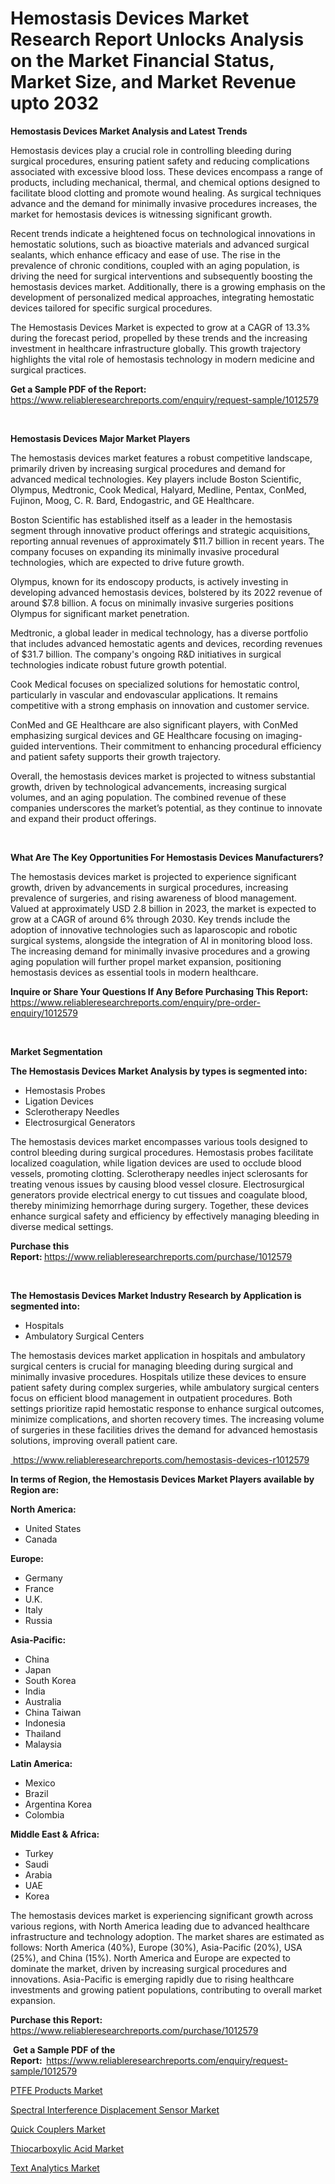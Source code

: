 <p><h1>Hemostasis Devices Market Research Report Unlocks Analysis on the Market Financial Status, Market Size, and Market Revenue upto 2032</h1></p><p><strong>Hemostasis Devices Market Analysis and Latest Trends</strong></p>
<p><p>Hemostasis devices play a crucial role in controlling bleeding during surgical procedures, ensuring patient safety and reducing complications associated with excessive blood loss. These devices encompass a range of products, including mechanical, thermal, and chemical options designed to facilitate blood clotting and promote wound healing. As surgical techniques advance and the demand for minimally invasive procedures increases, the market for hemostasis devices is witnessing significant growth.</p><p>Recent trends indicate a heightened focus on technological innovations in hemostatic solutions, such as bioactive materials and advanced surgical sealants, which enhance efficacy and ease of use. The rise in the prevalence of chronic conditions, coupled with an aging population, is driving the need for surgical interventions and subsequently boosting the hemostasis devices market. Additionally, there is a growing emphasis on the development of personalized medical approaches, integrating hemostatic devices tailored for specific surgical procedures.</p><p>The Hemostasis Devices Market is expected to grow at a CAGR of 13.3% during the forecast period, propelled by these trends and the increasing investment in healthcare infrastructure globally. This growth trajectory highlights the vital role of hemostasis technology in modern medicine and surgical practices.</p></p>
<p><strong>Get a Sample PDF of the Report:&nbsp;</strong> <a href="https://www.reliableresearchreports.com/enquiry/request-sample/1012579?utm_campaign=33&utm_medium=2&utm_source=Github&utm_content=ia&utm_term=05032025&utm_id=hemostasis-devices">https://www.reliableresearchreports.com/enquiry/request-sample/1012579</a></p>
<p>&nbsp;</p>
<p><strong>Hemostasis Devices Major Market Players</strong></p>
<p><p>The hemostasis devices market features a robust competitive landscape, primarily driven by increasing surgical procedures and demand for advanced medical technologies. Key players include Boston Scientific, Olympus, Medtronic, Cook Medical, Halyard, Medline, Pentax, ConMed, Fujinon, Moog, C. R. Bard, Endogastric, and GE Healthcare.</p><p>Boston Scientific has established itself as a leader in the hemostasis segment through innovative product offerings and strategic acquisitions, reporting annual revenues of approximately $11.7 billion in recent years. The company focuses on expanding its minimally invasive procedural technologies, which are expected to drive future growth.</p><p>Olympus, known for its endoscopy products, is actively investing in developing advanced hemostasis devices, bolstered by its 2022 revenue of around $7.8 billion. A focus on minimally invasive surgeries positions Olympus for significant market penetration.</p><p>Medtronic, a global leader in medical technology, has a diverse portfolio that includes advanced hemostatic agents and devices, recording revenues of $31.7 billion. The company's ongoing R&D initiatives in surgical technologies indicate robust future growth potential.</p><p>Cook Medical focuses on specialized solutions for hemostatic control, particularly in vascular and endovascular applications. It remains competitive with a strong emphasis on innovation and customer service.</p><p>ConMed and GE Healthcare are also significant players, with ConMed emphasizing surgical devices and GE Healthcare focusing on imaging-guided interventions. Their commitment to enhancing procedural efficiency and patient safety supports their growth trajectory.</p><p>Overall, the hemostasis devices market is projected to witness substantial growth, driven by technological advancements, increasing surgical volumes, and an aging population. The combined revenue of these companies underscores the market’s potential, as they continue to innovate and expand their product offerings.</p></p>
<p>&nbsp;</p>
<p><strong>What Are The Key Opportunities For Hemostasis Devices Manufacturers?</strong></p>
<p><p>The hemostasis devices market is projected to experience significant growth, driven by advancements in surgical procedures, increasing prevalence of surgeries, and rising awareness of blood management. Valued at approximately USD 2.8 billion in 2023, the market is expected to grow at a CAGR of around 6% through 2030. Key trends include the adoption of innovative technologies such as laparoscopic and robotic surgical systems, alongside the integration of AI in monitoring blood loss. The increasing demand for minimally invasive procedures and a growing aging population will further propel market expansion, positioning hemostasis devices as essential tools in modern healthcare.</p></p>
<p><strong>Inquire or Share Your Questions If Any Before Purchasing This Report:</strong> <a href="https://www.reliableresearchreports.com/enquiry/pre-order-enquiry/1012579?utm_campaign=33&utm_medium=2&utm_source=Github&utm_content=ia&utm_term=05032025&utm_id=hemostasis-devices">https://www.reliableresearchreports.com/enquiry/pre-order-enquiry/1012579</a></p>
<p>&nbsp;</p>
<p><strong>Market Segmentation</strong></p>
<p><strong>The Hemostasis Devices Market Analysis by types is segmented into:</strong></p>
<p><ul><li>Hemostasis Probes</li><li>Ligation Devices</li><li>Sclerotherapy Needles</li><li>Electrosurgical Generators</li></ul></p>
<p><p>The hemostasis devices market encompasses various tools designed to control bleeding during surgical procedures. Hemostasis probes facilitate localized coagulation, while ligation devices are used to occlude blood vessels, promoting clotting. Sclerotherapy needles inject sclerosants for treating venous issues by causing blood vessel closure. Electrosurgical generators provide electrical energy to cut tissues and coagulate blood, thereby minimizing hemorrhage during surgery. Together, these devices enhance surgical safety and efficiency by effectively managing bleeding in diverse medical settings.</p></p>
<p><strong>Purchase this Report:&nbsp;</strong><a href="https://www.reliableresearchreports.com/purchase/1012579?utm_campaign=33&utm_medium=2&utm_source=Github&utm_content=ia&utm_term=05032025&utm_id=hemostasis-devices">https://www.reliableresearchreports.com/purchase/1012579</a></p>
<p>&nbsp;</p>
<p><strong>The Hemostasis Devices Market Industry Research by Application is segmented into:</strong></p>
<p><ul><li>Hospitals</li><li>Ambulatory Surgical Centers</li></ul></p>
<p><p>The hemostasis devices market application in hospitals and ambulatory surgical centers is crucial for managing bleeding during surgical and minimally invasive procedures. Hospitals utilize these devices to ensure patient safety during complex surgeries, while ambulatory surgical centers focus on efficient blood management in outpatient procedures. Both settings prioritize rapid hemostatic response to enhance surgical outcomes, minimize complications, and shorten recovery times. The increasing volume of surgeries in these facilities drives the demand for advanced hemostasis solutions, improving overall patient care.</p></p>
<p><a href="https://www.reliableresearchreports.com/hemostasis-devices-r1012579?utm_campaign=33&utm_medium=2&utm_source=Github&utm_content=ia&utm_term=05032025&utm_id=hemostasis-devices">&nbsp;https://www.reliableresearchreports.com/hemostasis-devices-r1012579</a></p>
<p><strong>In terms of Region, the Hemostasis Devices Market Players available by Region are:</strong></p>
<p>
    <p> <strong> North America: </strong>
        <ul>
            <li>United States</li>
            <li>Canada</li>
        </ul>
        </p> 
    <p> <strong> Europe: </strong>
        <ul>
            <li>Germany</li>
            <li>France</li>
            <li>U.K.</li>
            <li>Italy</li>
            <li>Russia</li>
        </ul>
        </p> 
    <p> <strong> Asia-Pacific: </strong>
        <ul>
            <li>China</li>
            <li>Japan</li>
            <li>South Korea</li>
            <li>India</li>
            <li>Australia</li>
            <li>China Taiwan</li>
            <li>Indonesia</li>
            <li>Thailand</li>
            <li>Malaysia</li>
        </ul>
        </p> 
    <p> <strong> Latin America: </strong>
        <ul>
            <li>Mexico</li>
            <li>Brazil</li>
            <li>Argentina Korea</li>
            <li>Colombia</li>
        </ul>
        </p> 
    <p> <strong> Middle East & Africa: </strong>
        <ul>
            <li>Turkey</li>
            <li>Saudi</li>
            <li>Arabia</li>
            <li>UAE</li>
            <li>Korea</li>
        </ul>
    </p>
    </p>
<p><p>The hemostasis devices market is experiencing significant growth across various regions, with North America leading due to advanced healthcare infrastructure and technology adoption. The market shares are estimated as follows: North America (40%), Europe (30%), Asia-Pacific (20%), USA (25%), and China (15%). North America and Europe are expected to dominate the market, driven by increasing surgical procedures and innovations. Asia-Pacific is emerging rapidly due to rising healthcare investments and growing patient populations, contributing to overall market expansion.</p></p>
<p><strong>Purchase this Report: </strong><a href="https://www.reliableresearchreports.com/purchase/1012579?utm_campaign=33&utm_medium=2&utm_source=Github&utm_content=ia&utm_term=05032025&utm_id=hemostasis-devices">https://www.reliableresearchreports.com/purchase/1012579</a></p>
<p>&nbsp;<strong>Get a Sample PDF of the Report:&nbsp;&nbsp;</strong><a href="https://www.reliableresearchreports.com/enquiry/request-sample/1012579?utm_campaign=33&utm_medium=2&utm_source=Github&utm_content=ia&utm_term=05032025&utm_id=hemostasis-devices">https://www.reliableresearchreports.com/enquiry/request-sample/1012579</a></p>
<p><strong></strong></p>
<p><p><a href="https://github.com/lateshab69/Market-Research-Report-List-1/blob/main/ptfe-products-market.md?utm_campaign=33&utm_medium=2&utm_source=Github&utm_content=ia&utm_term=05032025&utm_id=hemostasis-devices">PTFE Products Market</a></p><p><a href="https://github.com/elvutedipela/Market-Research-Report-List-1/blob/main/spectral-interference-displacement-sensor-market.md?utm_campaign=33&utm_medium=2&utm_source=Github&utm_content=ia&utm_term=05032025&utm_id=hemostasis-devices">Spectral Interference Displacement Sensor Market</a></p><p><a href="https://github.com/hedbomkrahe/Market-Research-Report-List-1/blob/main/quick-couplers-market.md?utm_campaign=33&utm_medium=2&utm_source=Github&utm_content=ia&utm_term=05032025&utm_id=hemostasis-devices">Quick Couplers Market</a></p><p><a href="https://github.com/nkbaroga/Market-Research-Report-List-1/blob/main/thiocarboxylic-acid-market.md?utm_campaign=33&utm_medium=2&utm_source=Github&utm_content=ia&utm_term=05032025&utm_id=hemostasis-devices">Thiocarboxylic Acid Market</a></p><p><a href="https://github.com/ritooesiaba/Market-Research-Report-List-1/blob/main/text-analytics-market.md?utm_campaign=33&utm_medium=2&utm_source=Github&utm_content=ia&utm_term=05032025&utm_id=hemostasis-devices">Text Analytics Market</a></p></p>